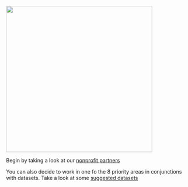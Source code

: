 <img src="https://user-images.githubusercontent.com/3732476/28695957-6356a396-7300-11e7-9203-50b7fb4bf640.png" width="400"/>

Begin by taking a look at our [nonprofit partners](https://github.com/RVATech/communiTECH2017/blob/master/Communitech%20Nonprofit%20Partners.pdf)


You can also decide to work in one fo the 8 priority areas in conjunctions with datasets. Take a look at some [suggested datasets]()
